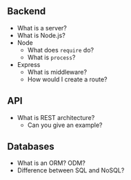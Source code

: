 ## Backend
* What is a server?
* What is Node.js?
* Node
  * What does `require` do?
  * What is `process`?
* Express
  * What is middleware?
  * How would I create a route?

## API
* What is REST architecture?
  * Can you give an example?

## Databases
* What is an ORM? ODM?
* Difference between SQL and NoSQL?
